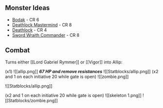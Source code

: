 
## Monster Ideas

* [Bodak](https://www.dndbeyond.com/monsters/2560744-bodak) - CR 6
* [Deathlock Mastermind](https://www.dndbeyond.com/monsters/2560765-deathlock-mastermind) - CR 8
* [Deathlock](https://www.dndbeyond.com/monsters/2560767-deathlock) - CR 4
* [Sword Wraith Commander](https://www.dndbeyond.com/monsters/2407570-sword-wraith-commander) - CR 8

## Combat

Turns either [[Lord Gabriel Rymmer]] or [[Vigor]] into Allip:

(x1)
![[allip.png]]
***67 HP and remove resistances***
![[Statblocks/allip.png]]
(x2 and 1 on each initiative 20 while gate is open)
![[zombie.png]]

![[Statblocks/allip.png]]

(x2 and 1 on each initiative 20 while gate is open)
![[skeleton 1.png]]
![[Statblocks/zombie.png]]